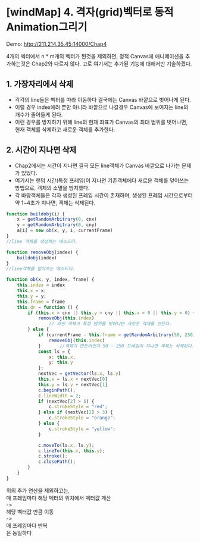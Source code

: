 # [windMap] 4. 격자(grid)벡터로 동적 Animation그리기

Demo: http://211.214.35.45:14000/Chap4

4개의 벡터에서 n * m개의 벡터가 된것을 제외하면, 정적 Canvas에 애니메이션을 추가하는것은 Chap2와 다르지 않다. 고로 여기서는 추가된 기능에 대해서만 기술하겠다.

## 1. 가장자리에서 삭제
* 각각의 line들은 벡터를 따라 이동하다 결국에는 Canvas 바깥으로 벗어나게 된다.
* 이럴 경우 index에러 뿐만 아니라 바깥으로 나갈경우 Canvas에 보여지는 line의 개수가 줄어들게 된다.
* 이런 경우를 방지하기 위해 line의 현재 좌표가 Canvas의 최대 범위를 벗어나면, 현재 객체를 삭제하고 새로운 객체를 추가한다.

## 2. 시간이 지나면 삭제
* Chap2에서는 시간이 지나면 결국 모든 line객체가 Canvas 바깥으로 나가는 문제가 있었다.
* 여기서는 랜덤 시간(특정 프레임)이 지나면 기존객체에다 새로운 객체를 덮어쓰는 방법으로, 객체의 소멸을 방지했다.
* 각 바람객체들은 각자 생성된 프레임 시간이 존재하며, 생성된 프레임 시간으로부터 약 1~4초가 지나면, 객체는 삭제된다.

```javascript
function buildobj(i) {
    x = getRandomArbitrary(0, cnx)
    y = getRandomArbitrary(0, cny)
    a[i] = new ob(x, y, i, currentFrame)
}
//line 객체를 생성하는 메소드다.

function removeObj(index) {
    buildobj(index)
}
//line객체를 덮어쓰는 메소드다.

function ob(x, y, index, frame) {
    this.index = index
    this.x = x;
    this.y = y;
    this.frame = frame
    this.dr = function () {
        if (this.x > cnx || this.y > cny || this.x < 0 || this.y < 0) {
            removeObj(this.index)
				// 라인 객체가 특정 범위를 벗어나면 새로운 객체를 만든다.
        } else {		
            if (currentFrame - this.frame > getRandomArbitrary(50, 250)) {
                removeObj(this.index)
            }		//객체가 만든어진자 50 ~ 250 프레임이 지나면 객체는 삭제된다.
            const ls = {
                x: this.x,
                y: this.y
            };
            nextVec = getVector(ls.x, ls.y)
            this.x = ls.x + nextVec[0]
            this.y = ls.y + nextVec[1]
            c.beginPath();
            c.lineWidth = 2;
            if (nextVec[2] > 5) {
                c.strokeStyle = "red";
            } else if (nextVec[2] > 3) {
                c.strokeStyle = "orange";
            } else {
                c.strokeStyle = "yellow";
            }

            c.moveTo(ls.x, ls.y);
            c.lineTo(this.x, this.y);
            c.stroke();
            c.closePath();
        }
    }
}
```

위의 추가 연산을 제외하고는,  
매 프레임마다 해당 벡터의 위치에서 벡터값 계산  
->  
해당 벡터값 만큼 이동  
->  
매 프레임마다 반복  
은 동일하다
